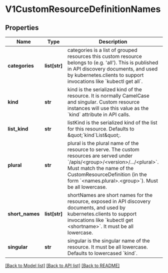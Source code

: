 # V1CustomResourceDefinitionNames

## Properties
Name | Type | Description | Notes
------------ | ------------- | ------------- | -------------
**categories** | **list[str]** | categories is a list of grouped resources this custom resource belongs to (e.g. &#39;all&#39;). This is published in API discovery documents, and used by kubernetes.clients to support invocations like &#x60;kubectl get all&#x60;. | [optional] 
**kind** | **str** | kind is the serialized kind of the resource. It is normally CamelCase and singular. Custom resource instances will use this value as the &#x60;kind&#x60; attribute in API calls. | 
**list_kind** | **str** | listKind is the serialized kind of the list for this resource. Defaults to \&quot;&#x60;kind&#x60;List\&quot;. | [optional] 
**plural** | **str** | plural is the plural name of the resource to serve. The custom resources are served under &#x60;/apis/&lt;group&gt;/&lt;version&gt;/.../&lt;plural&gt;&#x60;. Must match the name of the CustomResourceDefinition (in the form &#x60;&lt;names.plural&gt;.&lt;group&gt;&#x60;). Must be all lowercase. | 
**short_names** | **list[str]** | shortNames are short names for the resource, exposed in API discovery documents, and used by kubernetes.clients to support invocations like &#x60;kubectl get &lt;shortname&gt;&#x60;. It must be all lowercase. | [optional] 
**singular** | **str** | singular is the singular name of the resource. It must be all lowercase. Defaults to lowercased &#x60;kind&#x60;. | [optional] 

[[Back to Model list]](../README.md#documentation-for-models) [[Back to API list]](../README.md#documentation-for-api-endpoints) [[Back to README]](../README.md)


